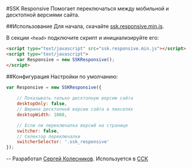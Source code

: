 #SSK Responsive
Помогает переключаться между мобильной и десктопной версиями сайта. 

##Использование
Для начала, скачайте [ssk.responsive.min.js](https://raw.githubusercontent.com/win0err/ssk-responsive/master/ssk.responsive.min.js).

В секции `<head>` подключите скрипт и инициализируйте его:
```html
<script type="text/javascript" src="ssk.responsive.min.js"></script>
<script type="text/javascript">
	var Responsive = new SSKResponsive();
</script>
```

##Конфигурация
Настройки по умолчанию:
```js
var Responsive = new SSKResponsive({
	
	// Показывать только десктопную версию сайта
	desktopOnly: false,
	// Ширина десктопной версии сайта в пикселях
	desktopWidth: 1060, 					

	// Если ли переключалка версий на странице
	switcher: false,
	// Селектор переключалки
	switcherSelector: '.ssk_responsive'
});
```

--
Разработал [Сергей Колесников](http://iamawesomeguy.ru/projects/ssk-responsive/).
Используется в [ССК](http://ssk.moscow)